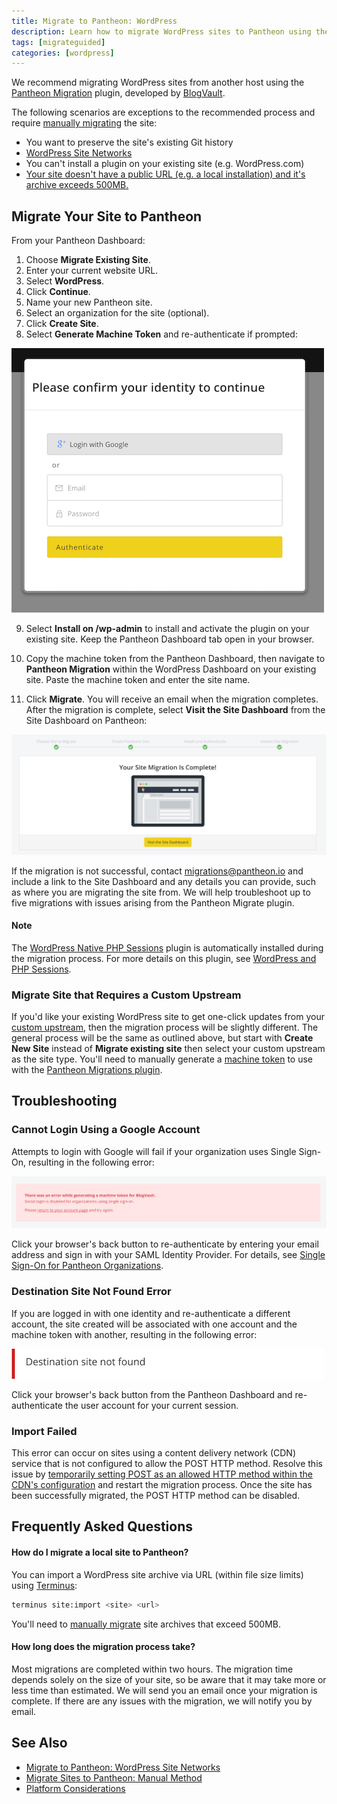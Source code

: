 ```yaml
---
title: Migrate to Pantheon: WordPress
description: Learn how to migrate WordPress sites to Pantheon using the Pantheon Migration plugin from BlogVault.
tags: [migrateguided]
categories: [wordpress]
---
```

We recommend migrating WordPress sites from another host using the [Pantheon Migration](https://wordpress.org/plugins/bv-pantheon-migration/) plugin, developed by [BlogVault](https://blogvault.net/).

The following scenarios are exceptions to the recommended process and require [manually migrating](/docs/migrate-manual) the site:

- You want to preserve the site's existing Git history
- [WordPress Site Networks](/docs/migrate-wordpress-site-networks)
- You can't install a plugin on your existing site (e.g. WordPress.com)
- [Your site doesn't have a public URL (e.g. a local installation) and it's archive exceeds 500MB.](#frequently-asked-questions)

## Migrate Your Site to Pantheon

From your Pantheon Dashboard:

1. Choose **Migrate Existing Site**.
2. Enter your current website URL.
3. Select **WordPress**.
4. Click **Continue**.
5. Name your new Pantheon site.
6. Select an organization for the site (optional).
7. Click **Create Site**.
8. Select **Generate Machine Token** and re-authenticate if prompted:

 ![Authentication BlogVault migration](/source/docs/assets/images/dashboard/migration-authentication-prompt.png)

9. Select **Install on /wp-admin** to install and activate the plugin on your existing site. Keep the Pantheon Dashboard tab open in your browser.

10. Copy the machine token from the Pantheon Dashboard, then navigate to **Pantheon Migration** within the WordPress Dashboard on your existing site. Paste the machine token and enter the site name.

11. Click **Migrate**. You will receive an email when the migration completes. After the migration is complete, select **Visit the Site Dashboard** from the Site Dashboard on Pantheon:

 ![Successful Migration BlogVault](/source/docs/assets/images/dashboard/successful-site-migration-complete-blogvault.png)

If the migration is not successful, contact <migrations@pantheon.io> and include a link to the Site Dashboard and any details you can provide, such as where you are migrating the site from. We will help troubleshoot up to five migrations with issues arising from the Pantheon Migrate plugin.

<div class="alert alert-info" role="alert">
<h4 class="info">Note</h4>  
<p>The <a href="https://wordpress.org/plugins/wp-native-php-sessions/">WordPress Native PHP Sessions</a> plugin is automatically installed during the migration process. For more details on this plugin, see <a href="/docs/wordpress-sessions/">WordPress and PHP Sessions</a>.</p>
</div>

### Migrate Site that Requires a Custom Upstream
If you'd like your existing WordPress site to get one-click updates from your [custom upstream](/docs/running-custom-upstream/), then the migration process will be slightly different. The general process will be the same as outlined above, but start with **Create New Site** instead of **Migrate existing site** then select your custom upstream as the site type. You'll need to manually generate a [machine token](/docs/machine-tokens/) to use with the [Pantheon Migrations plugin](https://wordpress.org/plugins/bv-pantheon-migration/).


## Troubleshooting
### Cannot Login Using a Google Account
Attempts to login with Google will fail if your organization uses Single Sign-On, resulting in the following error:

![Migration Authentication Error](/source/docs/assets/images/dashboard/migration-authentication-error.png)

Click your browser's back button to re-authenticate by entering your email address and sign in with your SAML Identity Provider. For details, see [Single Sign-On for Pantheon Organizations](/docs/sso-organizations/).

### Destination Site Not Found Error
If you are logged in with one identity and re-authenticate a different account, the site created will be associated with one account and the machine token with another, resulting in the following error:

![Destination site not found](/source/docs/assets/images/bv-destination-not-found-error.png)

Click your browser's back button from the Pantheon Dashboard and re-authenticate the user account for your current session.

### Import Failed
This error can occur on sites using a content delivery network (CDN) service that is not configured to allow the POST HTTP method. Resolve this issue by [temporarily setting POST as an allowed HTTP method within the CDN's configuration](http://docs.aws.amazon.com/AmazonCloudFront/latest/DeveloperGuide/distribution-web-values-specify.html#DownloadDistValuesAllowedHTTPMethods) and restart the migration process. Once the site has been successfully migrated, the POST HTTP method can be disabled.
## Frequently Asked Questions

#### How do I migrate a local site to Pantheon?
You can import a WordPress site archive via URL (within file size limits) using [Terminus](/docs/terminus):

```bash
terminus site:import <site> <url>
```

You'll need to [manually migrate](/docs/migrate-manual) site archives that exceed 500MB.

#### How long does the migration process take?

Most migrations are completed within two hours. The migration time depends solely on the size of your site, so be aware that it may take more or less time than estimated. We will send you an email once your migration is complete. If there are any issues with the migration, we will notify you by email.

## See Also

- [Migrate to Pantheon: WordPress Site Networks](/docs/migrate-wordpress-site-networks)
- [Migrate Sites to Pantheon: Manual Method](/docs/migrate-manual)
- [Platform Considerations](/docs/platform-considerations)
